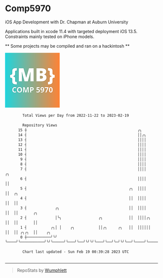 # Comp5970
iOS App Development with Dr. Chapman at Auburn University

Applications built in xcode 11.4 with targeted deployment iOS 13.5.
Constraints mainly tested on iPhone models.

** Some projects may be compiled and ran on a hackintosh **

![App Icon](https://github.com/MatthewBentz/Comp5970/blob/master/Assignment1a-mlb0119/Assignment1a-mlb0119/Assets.xcassets/AppIcon.appiconset/180.png)

```
        Total Views per Day from 2022-11-22 to 2023-02-19

        Repository Views
      15 ┼                                                   ╭╮
      14 ┤                                                   ││╭╮
      13 ┤                                                   ││││
      12 ┤                                                   ││││
      11 ┤                                                   ││││
      10 ┤                                                   ││││
       9 ┤                                                   ││││
       8 ┤                                                   ││││
       7 ┤                                                   ││││     ╭╮
       6 ┤                                                   ││││     ││
       5 ┤                                               ╭╮  ││││     ││  ╭╮
       4 ┤                                               ││  ││││     ││  ││
       3 ┤             ╭╮                                ││  ││││     ││  ││       ╭╮
       2 ┤             │╰╮                 ╭╮            ││  ││││╭╮   ││  ││       ││
       1 ┤           ╭╮│ │    ╭╮           ││╭╮     ╭╮   ││  ││││││   ││  ││ ╭╮╭╮  ││    ╭╮
       0 ┼───────────╯╰╯ ╰────╯╰───────────╯╰╯╰─────╯╰───╯╰──╯╰╯╰╯╰───╯╰──╯╰─╯╰╯╰──╯╰────╯╰────────

        Chart last updated - Sun Feb 19 00:39:28 2023 UTC
        
```

---

> RepoStats by [Wumphlett](https://github.com/Wumphlett)
